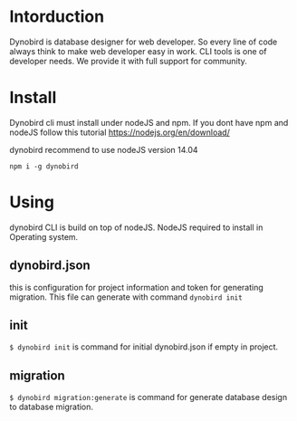 # Intorduction
Dynobird is database designer for web developer. So every line of code always think to make web developer easy in work. CLI tools is one of developer needs. We provide it with full support for community.
# Install
Dynobird cli must install under nodeJS and npm. If you dont have npm and nodeJS follow this tutorial https://nodejs.org/en/download/

dynobird recommend to use nodeJS version 14.04

```shell
npm i -g dynobird
```
# Using
dynobird CLI is build on top of nodeJS. NodeJS required to install in Operating system. 

## dynobird.json
this is configuration for project information and token for generating migration. This file can generate with command ```dynobird init```
## init
```$ dynobird init``` is command for initial dynobird.json if empty in project.

## migration
```$ dynobird migration:generate``` is command for generate database design to database migration.


